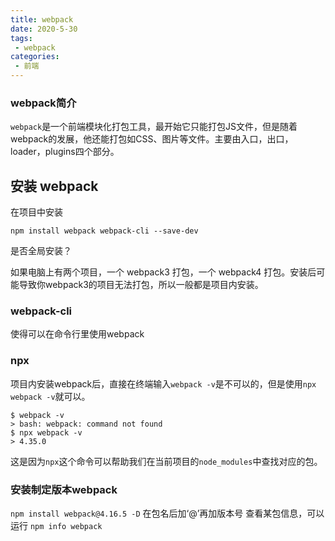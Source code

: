 ```yaml
---
title: webpack
date: 2020-5-30
tags:
 - webpack
categories:
 - 前端
---
```


### webpack简介

`webpack`是一个前端模块化打包工具，最开始它只能打包JS文件，但是随着webpack的发展，他还能打包如CSS、图片等文件。主要由入口，出口，loader，plugins四个部分。


## 安装 webpack
在项目中安装
```
npm install webpack webpack-cli --save-dev
```
是否全局安装？

如果电脑上有两个项目，一个 webpack3 打包，一个 webpack4 打包。安装后可能导致你webpack3的项目无法打包，所以一般都是项目内安装。

### webpack-cli
使得可以在命令行里使用webpack

### npx
项目内安装webpack后，直接在终端输入`webpack -v`是不可以的，但是使用`npx webpack -v`就可以。
```
$ webpack -v
> bash: webpack: command not found
$ npx webpack -v
> 4.35.0
```
这是因为`npx`这个命令可以帮助我们在当前项目的`node_modules`中查找对应的包。

### 安装制定版本webpack
`npm install webpack@4.16.5 -D` 在包名后加‘@’再加版本号
查看某包信息，可以运行 `npm info webpack`